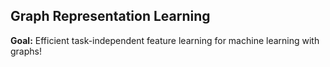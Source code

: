 ## Graph Representation Learning
**Goal:** Efficient task-independent feature learning for machine learning with graphs!

